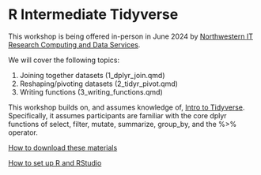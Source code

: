 # R Intermediate Tidyverse

This workshop is being offered in-person in June 2024 by [Northwestern IT Research Computing and Data Services](https://www.it.northwestern.edu/departments/it-services-support/research/).

We will cover the following topics:

1. Joining together datasets (1_dplyr_join.qmd)
2. Reshaping/pivoting datasets (2_tidyr_pivot.qmd)
3. Writing functions (3_writing_functions.qmd)

This workshop builds on, and assumes knowledge of, [Intro to Tidyverse](https://github.com/nuitrcs/R-intro-tidyverse-2023).  Specifically, it assumes participants are familiar with the core dplyr functions of select, filter, mutate, summarize, group_by, and the %>% operator.  

[How to download these materials](https://sites.northwestern.edu/researchcomputing/resources/downloading-from-github/)

[How to set up R and RStudio](https://sites.northwestern.edu/researchcomputing/resources/r-and-rstudio/)
